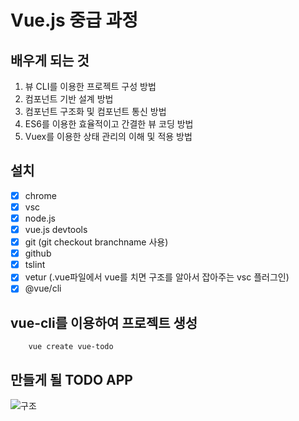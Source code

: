 # Vue.js 중급 과정

## 배우게 되는 것

1. 뷰 CLI를 이용한 프로젝트 구성 방법
2. 컴포넌트 기반 설계 방법
3. 컴포넌트 구조화 및 컴포넌트 통신 방법
4. ES6를 이용한 효율적이고 간결한 뷰 코딩 방법
5. Vuex를 이용한 상태 관리의 이해 및 적용 방법

## 설치

- [x] chrome
- [x] vsc
- [x] node.js
- [x] vue.js devtools
- [x] git (git checkout branchname 사용)
- [x] github
- [x] tslint
- [x] vetur (.vue파일에서 vue를 치면 구조를 알아서 잡아주는 vsc 플러그인)
- [x] @vue/cli

## vue-cli를 이용하여 프로젝트 생성

```
    vue create vue-todo
```

## 만들게 될 TODO APP

![구조](https://user-images.githubusercontent.com/56942649/83947602-fafeab00-a852-11ea-839a-e77581b91c8d.png)
